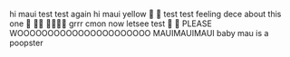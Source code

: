 hi maui
test
test again
hi maui
yellow
🤞
👀
test test
feeling dece about this one
👀
🤞🤞
🤞🤞🤞🤞
grrr
cmon now
letsee
test
👀 🤞
PLEASE
WOOOOOOOOOOOOOOOOOOOOOO MAUIMAUIMAUI
baby mau is a poopster
